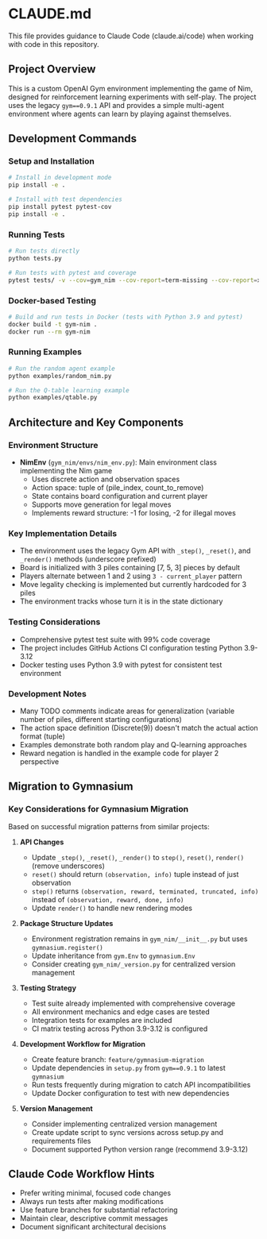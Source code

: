 # CLAUDE.md

This file provides guidance to Claude Code (claude.ai/code) when working with code in this repository.

## Project Overview

This is a custom OpenAI Gym environment implementing the game of Nim, designed for reinforcement learning experiments with self-play. The project uses the legacy `gym==0.9.1` API and provides a simple multi-agent environment where agents can learn by playing against themselves.

## Development Commands

### Setup and Installation
```bash
# Install in development mode
pip install -e .

# Install with test dependencies
pip install pytest pytest-cov
pip install -e .
```

### Running Tests
```bash
# Run tests directly
python tests.py

# Run tests with pytest and coverage
pytest tests/ -v --cov=gym_nim --cov-report=term-missing --cov-report=xml
```

### Docker-based Testing
```bash
# Build and run tests in Docker (tests with Python 3.9 and pytest)
docker build -t gym-nim .
docker run --rm gym-nim
```

### Running Examples
```bash
# Run the random agent example
python examples/random_nim.py

# Run the Q-table learning example
python examples/qtable.py
```

## Architecture and Key Components

### Environment Structure
- **NimEnv** (`gym_nim/envs/nim_env.py`): Main environment class implementing the Nim game
  - Uses discrete action and observation spaces
  - Action space: tuple of (pile_index, count_to_remove)
  - State contains board configuration and current player
  - Supports move generation for legal moves
  - Implements reward structure: -1 for losing, -2 for illegal moves

### Key Implementation Details
- The environment uses the legacy Gym API with `_step()`, `_reset()`, and `_render()` methods (underscore prefixed)
- Board is initialized with 3 piles containing [7, 5, 3] pieces by default
- Players alternate between 1 and 2 using `3 - current_player` pattern
- Move legality checking is implemented but currently hardcoded for 3 piles
- The environment tracks whose turn it is in the state dictionary

### Testing Considerations
- Comprehensive pytest test suite with 99% code coverage
- The project includes GitHub Actions CI configuration testing Python 3.9-3.12
- Docker testing uses Python 3.9 with pytest for consistent test environment

### Development Notes
- Many TODO comments indicate areas for generalization (variable number of piles, different starting configurations)
- The action space definition (Discrete(9)) doesn't match the actual action format (tuple)
- Examples demonstrate both random play and Q-learning approaches
- Reward negation is handled in the example code for player 2 perspective

## Migration to Gymnasium

### Key Considerations for Gymnasium Migration
Based on successful migration patterns from similar projects:

1. **API Changes**
   - Update `_step()`, `_reset()`, `_render()` to `step()`, `reset()`, `render()` (remove underscores)
   - `reset()` should return `(observation, info)` tuple instead of just observation
   - `step()` returns `(observation, reward, terminated, truncated, info)` instead of `(observation, reward, done, info)`
   - Update `render()` to handle new rendering modes

2. **Package Structure Updates**
   - Environment registration remains in `gym_nim/__init__.py` but uses `gymnasium.register()`
   - Update inheritance from `gym.Env` to `gymnasium.Env`
   - Consider creating `gym_nim/_version.py` for centralized version management

3. **Testing Strategy**
   - Test suite already implemented with comprehensive coverage
   - All environment mechanics and edge cases are tested
   - Integration tests for examples are included
   - CI matrix testing across Python 3.9-3.12 is configured

4. **Development Workflow for Migration**
   - Create feature branch: `feature/gymnasium-migration`
   - Update dependencies in `setup.py` from `gym==0.9.1` to latest `gymnasium`
   - Run tests frequently during migration to catch API incompatibilities
   - Update Docker configuration to test with new dependencies

5. **Version Management**
   - Consider implementing centralized version management
   - Create update script to sync versions across setup.py and requirements files
   - Document supported Python version range (recommend 3.9-3.12)

## Claude Code Workflow Hints

- Prefer writing minimal, focused code changes
- Always run tests after making modifications
- Use feature branches for substantial refactoring
- Maintain clear, descriptive commit messages
- Document significant architectural decisions